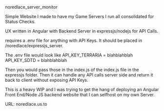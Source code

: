 noredlace_server_monitor

Simple Website I made to have my Game Servers I run all consolidated for Status Checks.

UX written in Angular with Backend Server in expressjs/nodejs for API Calls.

requires a .env file for anything with API Keys. It should be placed in /noredlace/expressjs_server.

The .env file would look like 
API_KEY_TERRARIA = blahblahblah
API_KEY_SDTD = blahblahblah

Then you would pass those in the index.js of the index.js file in the expressjs folder. Then it can handle any API calls server side and return it back to client without exposing API Keys.

This is a heavy WIP and I was trying to get the hang of deploying an Angular Front End/Node JS backend website that I can selfhost on my own Server.

URL: noredlace.us.to
